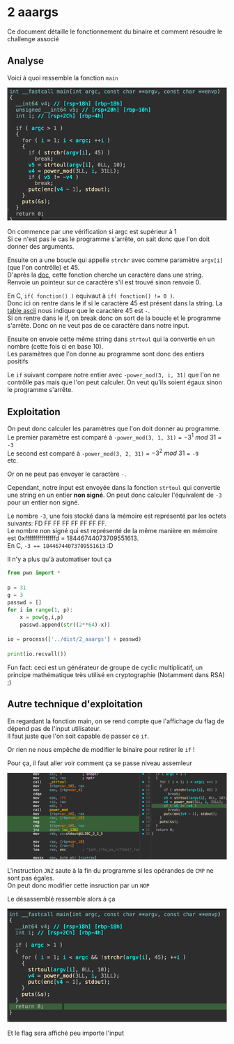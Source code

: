 # 2 aaargs

Ce document détaille le fonctionnement du binaire et comment résoudre le challenge associé

## Analyse

Voici à quoi ressemble la fonction `main`

![alt text](imgs/image.png)

On commence par une vérification si argc est supérieur à 1  
Si ce n'est pas le cas le programme s'arrête, on sait donc que l'on doit donner des arguments.

Ensuite on a une boucle qui appelle `strchr` avec comme paramètre `argv[i]` (que l'on contrôlle) et 45.  
D'après la [doc](https://linux.die.net/man/3/strchr), cette fonction cherche un caractère dans une string. Renvoie un pointeur sur ce caractère s'il est trouvé sinon renvoie 0.

En C, `if( fonction() )` equivaut à `if( fonction() != 0 )`.  
Donc ici on rentre dans le if si le caractère 45 est présent dans la string.
La [table ascii](https://www.ascii-code.com/fr) nous indique que le caractère 45 est `-`.  
Si on rentre dans le if, on break donc on sort de la boucle et le programme s'arrête. Donc on ne veut pas de ce caractère dans notre input.

Ensuite on envoie cette même string dans `strtoul` qui la convertie en un nombre (cette fois ci en base 10).  
Les paramètres que l'on donne au programme sont donc des entiers positifs

Le `if` suivant compare notre entier avec `-power_mod(3, i, 31)` que l'on ne contrôlle pas mais que l'on peut calculer.
On veut qu'ils soient égaux sinon le programme s'arrête.

## Exploitation

On peut donc calculer les paramètres que l'on doit donner au programme.  
Le premier paramètre est comparé à `-power_mod(3, 1, 31)` = $-3^{1}\ mod\ 31$ = `-3`  
Le second est comparé à `-power_mod(3, 2, 31)` = $-3^{2}\ mod\ 31$ = `-9`  
etc.

Or on ne peut pas envoyer le caractère `-`.  

Cependant, notre input est envoyée dans la fonction `strtoul` qui convertie une string en un entier **non signé**.
On peut donc calculer l'équivalent de `-3` pour un entier non signé.

Le nombre `-3`, une fois stocké dans la mémoire est représenté par les octets suivants: FD FF FF FF FF FF FF FF.  
Le nombre non signé qui est représenté de la même manière en mémoire est 0xfffffffffffffffd = 18446744073709551613.  
En C, `-3 == 18446744073709551613` :D

Il n'y a plus qu'à automatiser tout ça

```python
from pwn import *

p = 31
g = 3
passwd = []
for i in range(1, p):
    x = pow(g,i,p)
    passwd.append(str((2**64)-x))

io = process(['../dist/2_aaargs'] + passwd)

print(io.recvall())

```

Fun fact: ceci est un générateur de groupe de cyclic multiplicatif, un principe mathématique très utilisé en cryptographie (Notamment dans RSA) ;)

## Autre technique d'exploitation

En regardant la fonction main, on se rend compte que l'affichage du flag de dépend pas de l'input utilisateur.  
Il faut juste que l'on soit capable de passer ce `if`.  

Or rien ne nous empêche de modifier le binaire pour retirer le `if` !

Pour ça, il faut aller voir comment ça se passe niveau assemleur

![alt text](imgs/image-2.png)

L'instruction `JNZ` saute à la fin du programme si les opérandes de `CMP` ne sont pas égales.  
On peut donc modifier cette insruction par un `NOP`

Le désassemblé ressemble alors à ça

![alt text](imgs/image-3.png)

Et le flag sera affiché peu importe l'input